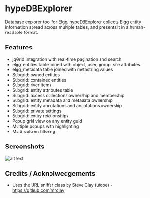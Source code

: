 hypeDBExplorer
==============

Database explorer tool for Elgg.
hypeDBExplorer collects Elgg entity information spread across multiple tables, and presents it in a human-readable format.

## Features ##

* jqGrid integration with real-time pagination and search
* elgg_entities table joined with object, user, group, site attributes
* elgg_metadata table joined with metastring values
* Subgrid: owned entities
* Subgrid: contained entities
* Subgrid: river items
* Subgrid: entity attributes table
* Subgrid: access collections ownership and membership
* Subgrid: entity metadata and metadata ownership
* Subgrid: entity annotations and annotations ownership
* Subgrid: private settings
* Subgrid: entity relationships
* Popup grid view on any entity guid
* Multiple popups with highlighting
* Multi-column filtering

## Screenshots ##

![alt text](https://raw.github.com/hypeJunction/hypeDBExplorer/master/screenshots/db_explorer.png "Database Explorer")


## Credits / Acknolwedgements ##

* Uses the URL sniffer class by Steve Clay (ufcoe) - https://github.com/mrclay

